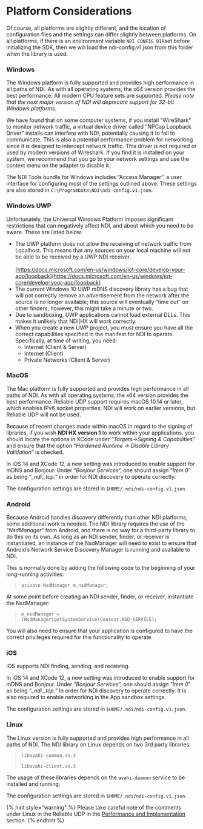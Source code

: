 # Platform Considerations

Of course, all platforms are slightly different, and the location of configuration files and the settings can differ slightly between platforms. On all platforms, if there is an environment variable `NDI_CONFIG_DIR`set before initializing the SDK, then we will load the ndi-config.v1.json from this folder when the library is used.

### Windows

The Windows platform is fully supported and provides high performance in all paths of NDI. As with all operating systems, the x64 version provides the best performance. All modern CPU feature sets are supported. _Please note that the next major version of NDI will deprecate support for 32-bit Windows platforms._

We have found that on some computer systems, if you install "WireShark" to monitor network traffic, a virtual device driver called "NPCap Loopback Driver" installs can interfere with NDI, potentially causing it to fail to communicate. This is also a potential performance problem for networking since it is designed to intercept network traffic. This driver is not required or used by modern versions of Wireshark. If you find it is installed on your system, we recommend that you go to your network settings and use the context menu on the adapter to disable it.

The NDI Tools bundle for Windows includes “Access Manager”, a user interface for configuring most of the settings outlined above. These settings are also stored in `C:\ProgramData\NDI\ndi-config.v1.json`.

### Windows UWP

Unfortunately, the Universal Windows Platform imposes significant restrictions that can negatively affect NDI, and about which you need to be aware. These are listed below.

* The UWP platform does not allow the receiving of network traffic from Localhost. This means that any sources on your local machine will not be able to be received by a UWP NDI receiver.\
  \
  [https://docs.microsoft.com/en-us/windows/iot-core/develop-your-app/loopback](https://docs.microsoft.com/en-us/windows/iot-core/develop-your-app/loopback)
* The current Windows 10 UWP mDNS discovery library has a bug that will not correctly remove an advertisement from the network after the source is no longer available; this source will eventually “time out” on other finders; however, this might take a minute or two.
* Due to sandboxing, UWP applications cannot load external DLLs. This makes it unlikely that NDI|HX will work correctly.
* When you create a new UWP project, you must ensure you have all the correct capabilities specified in the manifest for NDI to operate. Specifically, at time of writing, you need:
  * Internet (Client & Server)
  * Internet (Client)
  * Private Networks (Client & Server)

### MacOS

The Mac platform is fully supported and provides high performance in all paths of NDI. As with all operating systems, the x64 version provides the best performance. Reliable UDP support requires macOS 10.14 or later, which enables IPv6 socket properties; NDI will work on earlier versions, but Reliable UDP will not be used.

Because of recent changes made within macOS in regard to the signing of libraries, if you wish **NDI HX** **version 1** to work within your applications, you should locate the options in XCode under “_Targets->Signing & Capabilities_” and ensure that the option “_Hardened Runtime -> Disable Library Validation_” is checked.

In iOS 14 and XCode 12, a new setting was introduced to enable support for mDNS and Bonjour. Under “_Bonjour Services_”, one should assign “_Item 0_” as being “_\_ndi.\_tcp._” in order for NDI discovery to operate correctly.

The configuration settings are stored in `$HOME/.ndi/ndi-config.v1.json`.

### Android

Because Android handles discovery differently than other NDI platforms, some additional work is needed. The NDI library requires the use of the “_NsdManager_” from Android, and there is no way for a third-party library to do this on its own. As long as an NDI sender, finder, or receiver is instantiated, an instance of the NsdManager will need to exist to ensure that Android’s Network Service Discovery Manager is running and available to NDI.

This is normally done by adding the following code to the beginning of your long-running activities:

> `private NsdManager m_nsdManager;`

At some point before creating an NDI sender, finder, or receiver, instantiate the NsdManager:

> `m_nsdManager = (NsdManager)getSystemService(Context.NSD_SERVICE);`

You will also need to ensure that your application is configured to have the correct privileges required for this functionality to operate.

### iOS

iOS supports NDI finding, sending, and receiving.

In iOS 14 and XCode 12, a new setting was introduced to enable support for mDNS and Bonjour. Under “_Bonjour Services_”, one should assign “_Item 0_” as being “_\_ndi.\_tcp._” In order for NDI discovery to operate correctly. It is also required to enable networking in the App sandbox settings.

The configuration settings are stored in `$HOME/.ndi/ndi-config.v1.json`.

### Linux

The Linux version is fully supported and provides high performance in all paths of NDI. The NDI library on Linux depends on two 3rd party libraries:&#x20;

> `libavahi-common.so.3`
>
> `libavahi-client.so.3`

The usage of these libraries depends on the `avahi-daemon` service to be installed and running.

The configuration settings are stored in `$HOME/.ndi/ndi-config.v1.json`.

{% hint style="warning" %}
Please take careful note of the comments under Linux in the Reliable UDP in the [Performance and Implementation](../performance-and-implementation/) section.
{% endhint %}
